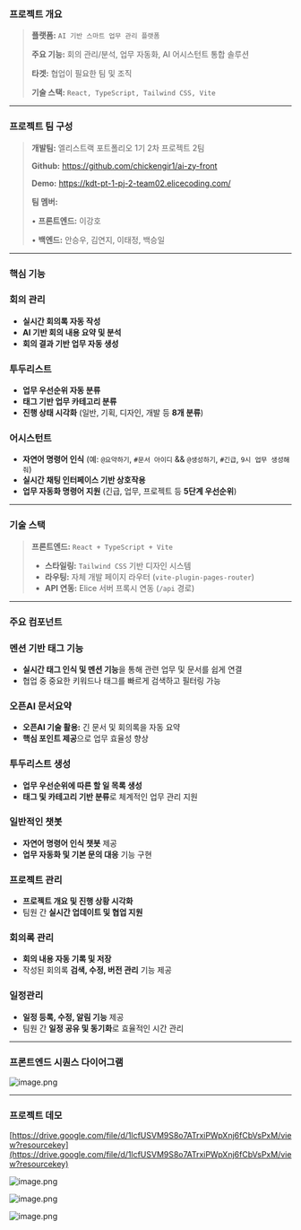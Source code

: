 ### **프로젝트 개요**

> **플랫폼:** `AI 기반 스마트 업무 관리 플랫폼`
> 
> 
> **주요 기능:** 회의 관리/분석, 업무 자동화, AI 어시스턴트 통합 솔루션
> 
> **타겟:** 협업이 필요한 팀 및 조직
> 
> **기술 스택:** `React, TypeScript, Tailwind CSS, Vite`
> 

---

### 프로젝트 팀 구성

> **개발팀:** 엘리스트랙 포트폴리오 1기 2차 프로젝트 2팀
> 
> 
> **Github:** https://github.com/chickengir1/ai-zy-front
> 
> **Demo:** https://kdt-pt-1-pj-2-team02.elicecoding.com/
> 
> **팀 멤버:**
> 
> • **프론트엔드:** 이강호
> 
> • **백엔드:** 안승우, 김연지, 이태정, 백승일
> 

---

### 핵심 기능

### 회의 관리

- **실시간 회의록 자동 작성**
- **AI 기반 회의 내용 요약 및 분석**
- **회의 결과 기반 업무 자동 생성**

### 투두리스트

- **업무 우선순위 자동 분류**
- **태그 기반 업무 카테고리 분류**
- **진행 상태 시각화**
(일반, 기획, 디자인, 개발 등 **8개 분류**)

### 어시스턴트

- **자연어 명령어 인식**
(예: `@요약하기`, `#문서 아이디` && `@생성하기`, `#긴급`, `9시 업무 생성해줘`)
- **실시간 채팅 인터페이스 기반 상호작용**
- **업무 자동화 명령어 지원**
(긴급, 업무, 프로젝트 등 **5단계 우선순위**)

---

### 기술 스택

> **프론트엔드:** `React + TypeScript + Vite`
> 
> - **스타일링:** `Tailwind CSS` 기반 디자인 시스템
> - **라우팅:** 자체 개발 페이지 라우터 (`vite-plugin-pages-router`)
> - **API 연동:** Elice 서버 프록시 연동 (`/api` 경로)

---

### 주요 컴포넌트

### 멘션 기반 태그 기능

- **실시간 태그 인식 및 멘션 기능**을 통해 관련 업무 및 문서를 쉽게 연결
- 협업 중 중요한 키워드나 태그를 빠르게 검색하고 필터링 가능

### 오픈AI 문서요약

- **오픈AI 기술 활용:** 긴 문서 및 회의록을 자동 요약
- **핵심 포인트 제공**으로 업무 효율성 향상

### 투두리스트 생성

- **업무 우선순위에 따른 할 일 목록 생성**
- **태그 및 카테고리 기반 분류**로 체계적인 업무 관리 지원

### 일반적인 챗봇

- **자연어 명령어 인식 챗봇** 제공
- **업무 자동화 및 기본 문의 대응** 기능 구현

### 프로젝트 관리

- **프로젝트 개요 및 진행 상황 시각화**
- 팀원 간 **실시간 업데이트 및 협업 지원**

### 회의록 관리

- **회의 내용 자동 기록 및 저장**
- 작성된 회의록 **검색, 수정, 버전 관리** 기능 제공

### 일정관리

- **일정 등록, 수정, 알림 기능** 제공
- 팀원 간 **일정 공유 및 동기화**로 효율적인 시간 관리

---

### 프론트엔드 시퀀스 다이어그램

![image.png](attachment:fd92859a-9799-41fd-a8f3-ddf9331b9459:image.png)

---

### 프로젝트 데모

[https://drive.google.com/file/d/1lcfUSVM9S8o7ATrxiPWpXnj6fCbVsPxM/view?resourcekey](https://drive.google.com/file/d/1lcfUSVM9S8o7ATrxiPWpXnj6fCbVsPxM/view?resourcekey)

![image.png](attachment:76bc4748-fbd8-4077-a0c7-84729c6b47fa:image.png)

![image.png](attachment:17ac5a68-c560-4e9f-86de-b3dfda66c630:image.png)

![image.png](attachment:bd884f0c-fd03-4011-b5fd-83f57fa34aed:image.png)
